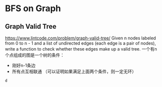 # BFS on Graph
## Graph Valid Tree
https://www.lintcode.com/problem/graph-valid-tree/
Given n nodes labeled from 0 to n - 1 and a list of undirected edges (each edge is a pair of nodes), write a function to check whether these edges make up a valid tree.
一个有n个点组成的图是一个树的条件：
* 刚好n-1条边
* 所有点互相联通
（可以证明如果满足上面两个条件，则一定无环）
```java
d
```


<!--stackedit_data:
eyJoaXN0b3J5IjpbLTE0NTMzMjA4MDksMTQ1NzI4MTE2OSwtNT
I2Mjk3MzkxXX0=
-->